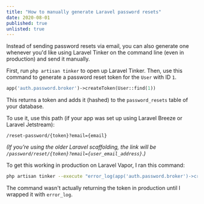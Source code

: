 ```yaml
---
title: "How to manually generate Laravel password resets"
date: 2020-08-01
published: true
unlisted: true
---
```


Instead of sending password resets via email, you can also generate one whenever you'd like using Laravel Tinker on the command line (even in production) and send it manually.

First, run `php artisan tinker` to open up Laravel Tinker. Then, use this command to generate a password reset token for the `User` with ID `1`.

```php
app('auth.password.broker')->createToken(User::find(1))
```

This returns a token and adds it (hashed) to the `password_resets` table of your database.

To use it, use this path (if your app was set up using Laravel Breeze or Laravel Jetstream):

```
/reset-password/{token}?email={email}
```

_(If you’re using the older Laravel scaffolding, the link will be `/password/reset/{token}?email={user_email_address}`.)_

To get this working in production on Laravel Vapor, I ran this command:

```bash
php artisan tinker --execute "error_log(app('auth.password.broker')->createToken(App\User::find(1)))"
```

The command wasn't actually returning the token in production until I wrapped it with `error_log`.
